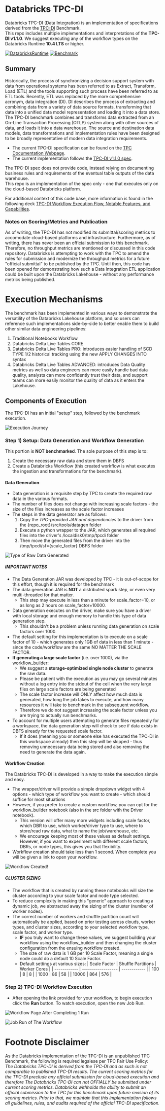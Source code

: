 # Databricks TPC-DI

Databricks TPC-DI (Data Integration) is an implementation of specifications derived from the [TPC-DI](http://tpc.org/tpcdi/default5.asp) Benchmark.  
This repo includes multiple implementations and interpretations of the **TPC-DI v1.1.0**.  We suggest executing any of the workflow types on the Databricks Runtime **10.4 LTS** or higher. 

[![DatabricksRuntime](https://img.shields.io/badge/Databricks%20Runtime-10.4%20LTS-orange)](https://docs.databricks.com/release-notes/runtime/releases.html)
[![Benchmark](https://img.shields.io/badge/Benchmark-TPC--DI%20v1.1.0-blue)](http://tpc.org/tpcdi/default5.asp)

## Summary
Historically, the process of synchronizing a decision support system with data from operational systems has been referred to as Extract, Transform, Load (ETL) and the tools supporting such process have been referred to as ETL tools. Recently, ETL was replaced by the more comprehensive acronym, data integration (DI). DI describes the process of extracting and combining data from a variety of data source formats, transforming that data into a unified data model representation and loading it into a data store. The TPC-DI benchmark combines and transforms data extracted from an On-Line Transaction Processing (OTLP) system along with other sources of data, and loads it into a data warehouse. The source and destination data models, data transformations and implementation rules have been designed to be broadly representative of modern data integration requirements.

* The current TPC-DI specification can be found on the [TPC Documentation Webpage](https://www.tpc.org/tpc_documents_current_versions/current_specifications5.asp).  
* The current implementation follows the [TPC-DI v1.1.0 spec](https://www.tpc.org/TPC_Documents_Current_Versions/pdf/TPC-DI_v1.1.0.pdf). 

The TPC-DI spec does not provide code, instead relying on documenting business rules and requirements of the eventual table outputs of the data warehouse.   
This repo is an implementation of the spec only - one that executes only on the cloud-based Databricks platform.  

For additional context of this code base, more information is found in the following deck [TPC-DI Workflow Execution Flow, Notable Features, and Capabilities](https://docs.google.com/presentation/d/1UgVshJHaNYPGIjpQgsUEzyLOFPkfkeUNhwySnbDhrG0/edit?usp=sharing).  

### Notes on Scoring/Metrics and Publication
As of writing, the TPC-DI has not modified its submittal/scoring metrics to accomodate cloud-based platforms and infrastructure. Furthermore, as of writing, there has never been an official submission to this benchmark.  Therefore, no throughput metrics are mentioned or discussed in this code repository.  Databricks is attempting to work with the TPC to amend the rules for submission and modernize the throughput metrics for a future "official submittal" to be published by the TPC.  Until then, this code has been opened for demonstrating how such a Data Integration ETL application could be built upon the Databricks Lakehouse - without any performance metrics being published.

# Execution Mechanisms
The benchmark has been implemented in various ways to demonstrate the versatility of the Databricks Lakehouse platform, and so users can reference such implementations side-by-side to better enable them to build other similar data engineering pipelines:

1. Traditional Notebooks Workflow
2. Databricks Delta Live Tables CORE
3. Databricks Delta Live Tables PRO: introduces easier handling of SCD TYPE 1/2 historical tracking using the new APPLY CHANGES INTO syntax
4. Databricks Delta Live Tables ADVANCED: introduces Data Quality metrics as well so data engineers can more easily handle bad data quality, analysts can more confidently trust their data, and support teams can more easily monitor the quality of data as it enters the Lakehouse.

## Components of Execution
The TPC-DI has an initial "setup" step, followed by the benchmark execution.  

![Execution Journey](/src/tools/readme_images/tpcdi_execution_journey.png "Execution Journey")

### Step 1) Setup: Data Generation and Workflow Generation  
This portion is **NOT benchmarked**.  The sole purpose of this step is to:
1. Create the necessary raw data and store them in DBFS
2. Create a Databricks Workflow (this created workflow is what executes the ingestion and transformations for the benchmark).  

#### Data Generation
- Data generation is a requisite step by TPC to create the required raw data in the various formats. 
- The number of files does not change with increasing scale factors - the size of the files increases as the scale factor increases
- The steps in the data generator are as follows:
  1) Copy the *TPC-provided JAR and dependencies* to the driver from the {repo_root}/src/tools/datagen folder
  2) Execute a python wrapper to the JAR, which generates all required files into the driver's /localdisk0/tmp/tpcdi folder
  3) Then move the generated files from the driver into the /tmp/tpcdi/sf={scale_factor} DBFS folder  

![Type of Raw Data Generated](/src/tools/readme_images/data_gen.png "Type of Raw Data Generated")  

##### IMPORTANT NOTES
- The Data Generation JAR was developed by TPC - it is out-of-scope for this effort, though it is required for the benchmark
- The data generation JAR is **NOT** a distributed spark step, or even very multi-threaded for that matter.  
  - This step may execute in less than a minute for scale_factor=10, or as long as 2 hours on scale_factor=10000.  
- Data generation executes on the driver, make sure you have a driver with local storage and enough memory to handle this type of data generation step. 
  - This shouldn't be a problem unless running data generation on scale factors over 1000. 
- The default setting for this implementation is to execute on a scale factor of 10 - which generates only 1GB of data in less than 1 minute - since the code/workflow are the same NO MATTER THE SCALE FACTOR.
- **If generating a large scale factor** (i.e. over 1000), via the workflow_builder:
  - We suggest a **storage-optimized single node cluster** to generate the raw data.
  - Please be patient with the execution as you may go several minutes without a log entry into the stdout of the cell when the very large files on large scale factors are being generated
  - The scale factor increase will ONLY affect how much data is generated, how long the job takes to execute, and how many resources it will take to benchmark in the subsequent workflow.  
  - Therefore we do not suggest increasing the scale factor unless you are trying to actually run benchmarks.
- To account for multiple users attempting to generate files repeatedly for a workspace, the data generation step will check to see if data exists in DBFS already for the requested scale factor. 
  - If it does (meaning you or someone else has executed the TPC-DI in this workspace already) then this step will be skipped - thus removing unnecessary data being stored and also removing the need to generate the data again.

#### Workflow Creation
The Databricks TPC-DI is developed in a way to make the execution simple and easy.  
- The wrapper/driver will provide a simple dropdown widget with 4 options - which type of workflow you want to create - which should suffice for most situations  
- However, if you prefer to create a custom workflow, you can opt for the workflow_builder notebook (also in the src folder with the Driver notebook). 
  - This version will offer many more widgets including scale factor, which DBR to use, which worker/driver type to use, where to store/read raw data, what to name the job/warehouse, etc.  
  - We encourage keeping most of these values as default settings.  However, if you want to experiment with different scale factors, DBRs, or node types, this gives you that flexibility.
- Workflow creation should take less than 1 second.  When complete you will be given a link to open your workflow.

![Workflow Created!](/src/tools/readme_images/workflow_created.png "Workflow Created!")  

##### CLUSTER SIZING
- The workflow that is created by running these notebooks will size the cluster according to your scale factor and node type selected.  
- To reduce complexity in making this "generic" approach to creating a dynamic job, we abstracted away the sizing of the cluster (number of worker nodes). 
- The correct number of workers and shuffle partition count will automatically be applied, based on prior testing across clouds, worker types, and cluster sizes, according to your selected workflow type, scale factor, and worker type. 
  - **IF** you truly want to change these values, we suggest building your workflow using the workflow_builder and then changing the cluster configuration from the ensuing workflow created.
  - The size of raw data is 1 GB per 10 Scale Factor, meaning a single node could do a default 10 Scale Factor.
  - Default settings at various sizes:
    | Scale Factor | Shuffle Partitions | Worker Cores |
    | ------------ | ------------------ | ------------ |
    | 100          | 8                  | 8            |
    | 1000         | 86                 | 58           |
    | 10000        | 864                | 576          |

### Step 2) TPC-DI Workflow Execution
- After opening the link provided for your workflow, to begin execution click the **Run** button. To watch execution, open the new Job Run.

![Workflow Page After Completing 1 Run](/src/tools/readme_images/workflow.png "Workflow")  

![Job Run of The Workflow](/src/tools/readme_images/workflow_run.png "Workflow Run")  


# Footnote Disclaimer
As the Databricks implementation of the TPC-DI is an unpublished TPC Benchmark, the following is required legalese per TPC Fair Use Policy:  
*The Databricks TPC-DI is derived from the TPC-DI and as such is not comparable to published TPC-DI results.  The current scoring metrics for the TPC-DI preclude any official submission for cloud-based execution and therefore The Databricks TPC-DI can not OFFIALLY be submitted under current scoring metrics.  Databricks withholds the ability to submit an official submission to the TPC for this benchmark upon future revision of its scoring metrics. Prior to that, we maintain that this implementation follows all guidelines, rules, and audits required of the official TPC-DI specification.*
